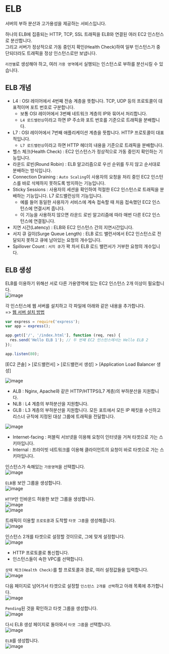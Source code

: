 # ELB

서버의 부하 분산과 고가용성을 제공하는 서비스입니다.

하나의 ELB에 집중되는 HTTP, TCP, SSL 트래픽을 ELB와 연결된 여러 EC2 인스턴스로 분산합니다.   
그리고 서버가 정상적으로 가동 중인지 확인(Health Check)하여 일부 인스턴스가 중단되더라도 트래픽을 정상 인스턴스로만 보냅니다.

`리전별`로 생성해야 하고, 여러 `가용 영역`에서 실행되는 인스턴스로 부하를 분산시킬 수 있습니다.

## ELB 개념

* L4 : OSI 레이어에서 4번째 전송 계층을 뜻합니다. TCP, UDP 등의 프로토콜이 대표적이며 포트 번호로 구분합니다. 
  - 보통 OSI 레이어에서 3번째 네트워크 계층의 IP와 묶어서 처리합니다. 
  - `L4 로드밸런싱`이라고 하면 IP 주소와 포트 번호를 기준으로 트래픽을 분배합니다.
* L7 : OSI 레이어에서 7번째 애플리케이션 계층을 뜻합니다. HTTP 프로토콜이 대표적입니다. 
  - `L7 로드밸런싱`이라고 하면 HTTP 헤더의 내용을 기준으로 트래픽을 분배합니다.
* 헬스 체크(Health Check) : EC2 인스턴스가 정상적으로 가동 중인지 확인하는 기능입니다.
* 라운드 로빈(Round Robin) : ELB 알고리즘으로 우선 순위를 두지 않고 순서대로 분배하는 방식입니다.
* Connection Draining : `Auto Scaling`이 사용자의 요청을 처리 중인 EC2 인스턴스를 바로 삭제하지 못하도록 방지하는 기능입니다.
* Sticky Sessions : 사용자의 세션을 확인하여 적절한 EC2 인스턴스로 트래픽을 분배하는 기능입니다. L7 로드밸런싱의 기능입니다.
  - 예를 들어 동일한 사용자가 서비스에 계속 접속할 때 처음 접속했던 EC2 인스턴스에 연결시켜 줍니다. 
  - 이 기능을 사용하지 않으면 라운드 로빈 알고리즘에 따라 매번 다른 EC2 인스턴스에 연결됩니다.
* 지연 시간(Latency) : ELB와 EC2 인스턴스 간의 지연시간입니다.
* 서지 큐 길이(Surge Queue Length) : ELB 로드 밸런서에서 EC2 인스턴스로 전달되지 못하고 큐에 남아있는 요청의 개수입니다.
* Spillover Count : `서지 큐`가 꽉 차서 ELB 로드 밸런서가 거부한 요청의 개수입니다.

## ELB 생성

ELB를 이용하기 위해선 서로 다른 가용영역에 있는 EC2 인스턴스 2개 이상이 필요합니다.   
![image](https://user-images.githubusercontent.com/43658658/147174975-834b6026-3a2a-4874-9ce1-248c144024ab.png)

각 인스턴스에 웹 서버를 설치하고 각 파일에 아래와 같은 내용을 추가합니다.   
=> [웹 서버 설치 방법](https://github.com/khyup0629/aws-study/blob/main/11_CloudFront.md#%EC%BB%A4%EC%8A%A4%ED%85%80-%EC%98%A4%EB%A6%AC%EC%A7%84%EA%B3%BC-cloudfront-%EC%97%B0%EB%8F%99)   

``` javascript
var express = require('express');
var app = express();

app.get(['/', '/index.html'], function (req, res) {
  res.send('Hello ELB 1'); // 두 번째 EC2 인스턴스에서는 Hello ELB 2
});

app.listen(80);
```

[EC2 콘솔] > [로드밸런서] > [로드밸런서 생성] > [Application Load Balancer 생성]   

![image](https://user-images.githubusercontent.com/43658658/147070904-70285b20-2698-4268-abfc-d321b5fa559d.png)   
* ALB : Nginx, Apache와 같은 HTTP/HTTPS(L7 계층)의 부하분산을 지원합니다.
* NLB : L4 계층의 부하분산을 지원합니다.
* GLB : L3 계층의 부하분산을 지원합니다. 모든 포트에서 모든 IP 패킷을 수신하고 리스너 규칙에 지정된 대상 그룹에 트래픽을 전달합니다.

![image](https://user-images.githubusercontent.com/43658658/147174601-a916511d-65a8-4777-8620-bcfdb2b8ebb7.png)   
* Internet-facing : 퍼블릭 서브넷을 이용해 요청이 인터넷을 거쳐 타겟으로 가는 스키마입니다.
* Internal : 프라이빗 네트워크를 이용해 클라이언트의 요청이 바로 타겟으로 가는 스키마입니다.

인스턴스가 속해있는 `가용영역`을 선택합니다.   
![image](https://user-images.githubusercontent.com/43658658/147174759-43a533b3-dd0e-4925-b003-f56048bd7525.png)   

`ELB`용 보안 그룹을 생성합니다.   
![image](https://user-images.githubusercontent.com/43658658/147174796-8aff75ed-7251-442d-b070-64b48c59bdb2.png)

`HTTP`만 인바운드 허용한 보안 그룹을 생성합니다.   
![image](https://user-images.githubusercontent.com/43658658/147174444-4b39c057-a4e4-4cd7-9332-92c9a50839e3.png)   
![image](https://user-images.githubusercontent.com/43658658/147174886-2ee0f859-9f4f-4779-a419-7f23f1ae15dc.png)

트래픽이 이용할 `프로토콜`과 도착할 `타겟 그룹`을 생성해줍니다.   
![image](https://user-images.githubusercontent.com/43658658/147175774-5f60d90a-0315-4171-9293-2e86238e1765.png)

인스턴스 2개를 타겟으로 설정할 것이므로, 그에 맞게 설정합니다.   
![image](https://user-images.githubusercontent.com/43658658/147175741-abf808b2-8281-4d25-89ed-769041f8f7ce.png)   
* HTTP 프로토콜로 통신합니다.
* 인스턴스들이 속한 VPC를 선택합니다.

`상태 체크(Health Check)`를 할 프로토콜과 경로, 여러 설정값들을 입력합니다.   
![image](https://user-images.githubusercontent.com/43658658/147176389-d33a8a6d-09b7-4af0-ae83-155161ee5ccc.png)

다음 페이지로 넘어가서 타겟으로 설정할 `인스턴스 2개를 선택`하고 아래 목록에 추가합니다.   
![image](https://user-images.githubusercontent.com/43658658/147176491-c6873b98-d4f9-449a-a38a-e3a9001cc956.png)

`Pending`된 것을 확인하고 타겟 그룹을 생성합니다.   
![image](https://user-images.githubusercontent.com/43658658/147176536-dad94a52-2bda-478b-bbcd-13830019d826.png)

다시 ELB 생성 페이지로 돌아와서 `타겟 그룹`을 선택합니다.   
![image](https://user-images.githubusercontent.com/43658658/147176581-562cea9f-9783-494b-a842-96ea16f9fa24.png)

`ELB`를 생성합니다.   
![image](https://user-images.githubusercontent.com/43658658/147176606-2a702c42-3fc1-4281-84e6-ac47bf0c06aa.png)

































